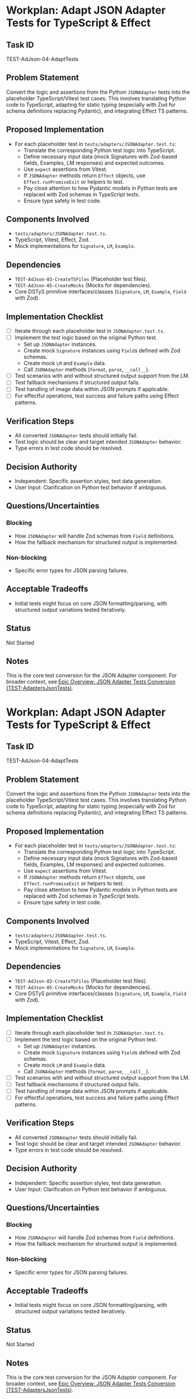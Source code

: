 # Workplan: Adapt JSON Adapter Tests for TypeScript & Effect

## Task ID
TEST-AdJson-04-AdaptTests

## Problem Statement
Convert the logic and assertions from the Python `JSONAdapter` tests into the placeholder TypeScript/Vitest test cases. This involves translating Python code to TypeScript, adapting for static typing (especially with Zod for schema definitions replacing Pydantic), and integrating Effect TS patterns.

## Proposed Implementation
- For each placeholder test in `tests/adapters/JSONAdapter.test.ts`:
    - Translate the corresponding Python test logic into TypeScript.
    - Define necessary input data (mock Signatures with Zod-based fields, Examples, LM responses) and expected outcomes.
    - Use `expect` assertions from Vitest.
    - If `JSONAdapter` methods return `Effect` objects, use `Effect.runPromiseExit` or helpers to test.
    - Pay close attention to how Pydantic models in Python tests are replaced with Zod schemas in TypeScript tests.
    - Ensure type safety in test code.

## Components Involved
- `tests/adapters/JSONAdapter.test.ts`.
- TypeScript, Vitest, Effect, Zod.
- Mock implementations for `Signature`, `LM`, `Example`.

## Dependencies
- `TEST-AdJson-03-CreateTSFiles` (Placeholder test files).
- `TEST-AdJson-05-CreateMocks` (Mocks for dependencies).
- Core DSTyS primitive interfaces/classes (`Signature`, `LM`, `Example`, `Field` with Zod).

## Implementation Checklist
- [ ] Iterate through each placeholder test in `JSONAdapter.test.ts`.
- [ ] Implement the test logic based on the original Python test.
    - Set up `JSONAdapter` instances.
    - Create mock `Signature` instances using `Field`s defined with Zod schemas.
    - Create mock `LM` and `Example` data.
    - Call `JSONAdapter` methods (`format`, `parse`, `__call__`).
- [ ] Test scenarios with and without structured output support from the LM.
- [ ] Test fallback mechanisms if structured output fails.
- [ ] Test handling of image data within JSON prompts if applicable.
- [ ] For effectful operations, test success and failure paths using Effect patterns.

## Verification Steps
- All converted `JSONAdapter` tests should initially fail.
- Test logic should be clear and target intended `JSONAdapter` behavior.
- Type errors in test code should be resolved.

## Decision Authority
- Independent: Specific assertion styles, test data generation.
- User Input: Clarification on Python test behavior if ambiguous.

## Questions/Uncertainties
### Blocking
- How `JSONAdapter` will handle Zod schemas from `Field` definitions.
- How the fallback mechanism for structured output is implemented.

### Non-blocking
- Specific error types for JSON parsing failures.

## Acceptable Tradeoffs
- Initial tests might focus on core JSON formatting/parsing, with structured output variations tested iteratively.

## Status
Not Started

## Notes
This is the core test conversion for the JSON Adapter component.
For broader context, see [Epic Overview: JSON Adapter Tests Conversion (TEST-AdaptersJsonTests)](../../docs/planning/workplans/TEST-AdaptersJsonTests.md).
# Workplan: Adapt JSON Adapter Tests for TypeScript & Effect

## Task ID
TEST-AdJson-04-AdaptTests

## Problem Statement
Convert the logic and assertions from the Python `JSONAdapter` tests into the placeholder TypeScript/Vitest test cases. This involves translating Python code to TypeScript, adapting for static typing (especially with Zod for schema definitions replacing Pydantic), and integrating Effect TS patterns.

## Proposed Implementation
- For each placeholder test in `tests/adapters/JSONAdapter.test.ts`:
    - Translate the corresponding Python test logic into TypeScript.
    - Define necessary input data (mock Signatures with Zod-based fields, Examples, LM responses) and expected outcomes.
    - Use `expect` assertions from Vitest.
    - If `JSONAdapter` methods return `Effect` objects, use `Effect.runPromiseExit` or helpers to test.
    - Pay close attention to how Pydantic models in Python tests are replaced with Zod schemas in TypeScript tests.
    - Ensure type safety in test code.

## Components Involved
- `tests/adapters/JSONAdapter.test.ts`.
- TypeScript, Vitest, Effect, Zod.
- Mock implementations for `Signature`, `LM`, `Example`.

## Dependencies
- `TEST-AdJson-03-CreateTSFiles` (Placeholder test files).
- `TEST-AdJson-05-CreateMocks` (Mocks for dependencies).
- Core DSTyS primitive interfaces/classes (`Signature`, `LM`, `Example`, `Field` with Zod).

## Implementation Checklist
- [ ] Iterate through each placeholder test in `JSONAdapter.test.ts`.
- [ ] Implement the test logic based on the original Python test.
    - Set up `JSONAdapter` instances.
    - Create mock `Signature` instances using `Field`s defined with Zod schemas.
    - Create mock `LM` and `Example` data.
    - Call `JSONAdapter` methods (`format`, `parse`, `__call__`).
- [ ] Test scenarios with and without structured output support from the LM.
- [ ] Test fallback mechanisms if structured output fails.
- [ ] Test handling of image data within JSON prompts if applicable.
- [ ] For effectful operations, test success and failure paths using Effect patterns.

## Verification Steps
- All converted `JSONAdapter` tests should initially fail.
- Test logic should be clear and target intended `JSONAdapter` behavior.
- Type errors in test code should be resolved.

## Decision Authority
- Independent: Specific assertion styles, test data generation.
- User Input: Clarification on Python test behavior if ambiguous.

## Questions/Uncertainties
### Blocking
- How `JSONAdapter` will handle Zod schemas from `Field` definitions.
- How the fallback mechanism for structured output is implemented.

### Non-blocking
- Specific error types for JSON parsing failures.

## Acceptable Tradeoffs
- Initial tests might focus on core JSON formatting/parsing, with structured output variations tested iteratively.

## Status
Not Started

## Notes
This is the core test conversion for the JSON Adapter component.
For broader context, see [Epic Overview: JSON Adapter Tests Conversion (TEST-AdaptersJsonTests)](../../docs/planning/workplans/TEST-AdaptersJsonTests.md).